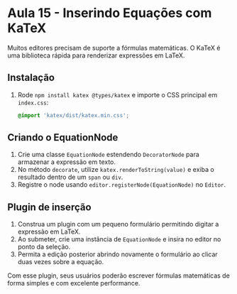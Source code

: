 # Aula 15 - Inserindo Equações com KaTeX

Muitos editores precisam de suporte a fórmulas matemáticas. O KaTeX é uma biblioteca rápida para renderizar expressões em LaTeX.

## Instalação
1. Rode `npm install katex @types/katex` e importe o CSS principal em `index.css`:
   ```css
   @import 'katex/dist/katex.min.css';
   ```

## Criando o EquationNode
1. Crie uma classe `EquationNode` estendendo `DecoratorNode` para armazenar a expressão em texto.
2. No método `decorate`, utilize `katex.renderToString(value)` e exiba o resultado dentro de um `span` ou `div`.
3. Registre o node usando `editor.registerNode(EquationNode)` no `Editor`.

## Plugin de inserção
1. Construa um plugin com um pequeno formulário permitindo digitar a expressão em LaTeX.
2. Ao submeter, crie uma instância de `EquationNode` e insira no editor no ponto da seleção.
3. Permita a edição posterior abrindo novamente o formulário ao clicar duas vezes sobre a equação.

Com esse plugin, seus usuários poderão escrever fórmulas matemáticas de forma simples e com excelente performance.
